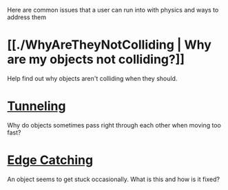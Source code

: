 Here are common issues that a user can run into with physics and ways to address them

 #  [[./WhyAreTheyNotColliding | Why are my objects not colliding?]]
Help find out why objects aren't colliding when they should.

 #  [Tunneling](https://github.com/ZilchEngine/ZilchDocs/blob/master/zero_editor_documentation/zeromanual/physics/physicstroubleshooting/tunneling.markdown)
Why do objects sometimes pass right through each other when moving too fast?

 #  [Edge Catching](https://github.com/ZilchEngine/ZilchDocs/blob/master/zero_editor_documentation/zeromanual/physics/physicstroubleshooting/edgecatching.markdown)
An object seems to get stuck occasionally. What is this and how is it fixed? 

 